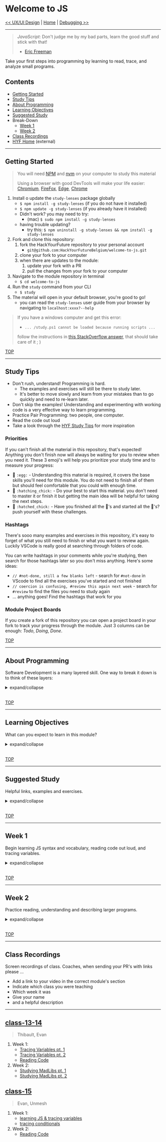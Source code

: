 # Welcome to JS

[<< UX/UI Design](https://github.com/hackyourfuturebelgium/ux-ui-design) |
[Home](https://home.hackyourfuture.be) |
[Debugging >>](https://github.com/hackyourfuturebelgium/debugging)

---

> _JavaScript_: Don't judge me by my bad parts, learn the good stuff and stick
> with that!
>
> - [Eric Freeman](https://www.oreilly.com/library/view/head-first-javascript/9781449340124/ch01.html)

Take your first steps into programming by learning to read, trace, and analyze
small programs.

## Contents

- [Getting Started](#getting-started)
- [Study Tips](#study-tips)
- [About Programming](#about-programming)
- [Learning Objectives](#learning-objectives)
- [Suggested Study](#suggested-study)
- Break-Down
  - [Week 1](#week-1)
  - [Week 2](#week-2)
- [Class Recordings](#class-recordings)
- [HYF Home](https://home.hackyourfuture.be/) (external)

---

## Getting Started

> You will need
> [NPM](https://docs.npmjs.com/downloading-and-installing-node-js-and-npm) and
> [nvm](https://github.com/nvm-sh/nvm#installing-and-updating) on your computer
> to study this material
>
> Using a browser with good DevTools will make your life easier:
> [Chromium](http://www.chromium.org/getting-involved/download-chromium),
> [FireFox](https://www.mozilla.org/en-US/firefox/new/),
> [Edge](https://www.microsoft.com/edge),
> [Chrome](https://www.google.com/chrome/)

1. Install o update the `study-lenses` package globally
   - `$ npm install -g study-lenses` (if you do not have it installed)
   - `$ npm update -g study-lenses` (if you already have it installed)
   - Didn't work? you may need to try:
     - (mac) `$ sudo npm install -g study-lenses`
   - having trouble updating?
     - try this:
       `$ npm uninstall -g study-lenses && npm install -g study-lenses`
2. Fork and clone this repository:
   1. fork the HackYourFuture repository to your personal account
      - `git@github.com:HackYourFutureBelgium/welcome-to-js.git`
   2. clone your fork to your computer
   3. when there are updates to the module:
      1. update your fork with a PR
      2. pull the changes from your fork to your computer
3. Navigate to the module repository in terminal
   - `$ cd welcome-to-js`
4. Run the `study` command from your CLI
   - `$ study`
5. The material will open in your default browser, you're good to go!
   - you can read the `study-lenses` user guide from your browser by navigating
     to `localhost:xxxx?--help`

> If you have a windows computer and get this error:
>
> - `... /study.ps1 cannot be loaded because running scripts ...`
>
> follow the instructions in
> [this StackOverflow answer](https://stackoverflow.com/a/63424744), that should
> take care of it ; )

[TOP](#welcome-to-js)

---

## Study Tips

- Don't rush, understand! Programming is hard.
  - The examples and exercises will still be there to study later.
  - It's better to move slowly and learn from your mistakes than to go quickly
    and need to re-learn later.
- Don't skip the examples! Understanding and experimenting with working code is
  a very effective way to learn programming.
- Practice Pair Programming: two people, one computer.
- Read the code out loud
- Take a look through the
  [HYF Study Tips](https://home.hackyourfuture.be/students/study-tips) for more
  inspiration

### Priorities

If you can't finish all the material in this repository, that's expected!
Anything you don't finish now will always be waiting for you to review when you
need it. These 3 emoji's will help you prioritize your study time and to measure
your progress:

- 🥚 `:egg:` - Understanding this material is required, it covers the base
  skills you'll need for this module. You do not need to finish all of them but
  should feel comfortable that you could with enough time.
- 🐣 `:hatching_chick:` - Do your best to start this material. you don't need to
  master it or finish it but getting the main idea will be helpful for taking
  the next steps.
- 🐥 `:hatched_chick:` - Have you finished all the 🥚's and started all the
  🐣's? push yourself with these challenges.

### Hashtags

There's sooo many examples and exercises in this repository, it's easy to forget
of what you still need to finish or what you want to review again. Luckily
VSCode is really good at searching through folders of code.

You can write hashtags in your comments while you're studying, then search for
those hashtags later so you don't miss anything. Here's some ideas:

- `// #not-done, still a few blanks left` - search for `#not-done` in VScode to
  find all the exercises you've started and not finished
- `// coercion is confusing, #review this again next week` - search for
  `#review` to find the files you need to study again
- ... anything goes! Find the hashtags that work for you

### Module Project Boards

If you create a fork of this repository you can open a project board in your
fork to track your progress through the module. Just 3 columns can be enough:
_Todo_, _Doing_, _Done_.

[TOP](#welcome-to-js)

---

## About Programming

Software Development is a many layered skill. One way to break it down is to
think of these layers:

<details>
<summary>expand/collapse</summary>
<br>

1. **Source Code**: _The basic literacy of programming_
   - Learning the key words (_vocabulary_) and syntax (_grammar_) for your
     programming language
   - Being able to read your code out loud, tracing it's execution as a computer
     would
   - Understanding what the developer wanted to say with their code
   - > **Welcome to JS** will focus on these skills\_
2. **Machine Instructions**: _The basic mechanics of programming_
   - Understanding the life-cycle of your program
   - Understand how the computer will interpret your source code to create a
     running program
   - Understand what about your code matters to the computer, and what matters
     to people
   - Fixing syntax errors that occur when you try to run your code
   - Predicting which lines of code will be executed in which order
   - Predicting how each line of code will change what is stored in program
     memory
   - Reading error messages & callstacks to fix fix semantic errors that occur
     when you run your code
   - > **Debugging** will focus on these skills\_
3. **Problem Solving & Algorithms**: _Breaking down large problems to be solved
   in small steps_
   - Understanding a coding challenge and being able to break it down in
     different ways
   - Determining which solution strategies are correct for which types of
     problems
   - Understanding how test cases are used to describe your solution strategy
   - Identifying the best language feature to use with your strategy
   - Reading test cases to understand how code is _supposed to_ behave
   - Using Test Cases to structure your solution design process (Test Driven
     Development)
   - Identifying and isolating mistakes in your code by reading failing test
     cases
   - Demonstrating your code does what you think it does by passing test cases
   - > _**Behavior, Strategy, Implementation** Module will focus on these
     > skills_
4. **Software Design**: _Organizing smaller pieces of code into full software
   solutions_
   - All in good time ;)
   - > _Every module starting with **Separation of Concerns** will focus on
     > these skills_

</details>
<br>

[TOP](#welcome-to-js)

---

## Learning Objectives

What can you expect to learn in this module?

<details>
<summary>expand/collapse</summary>
<br>

> all of these skills are limited to programs under 30 lines using
> [Just Enough JavaScript](./just-enough-javascript)

- 🥚 **Static vs. Dynamic Analysis**: You can identify and use these two ways of
  studying a program, each can help you understand different aspects of your
  code. To help understand this concept, the _options_ panel in Study Lenses is
  organized into _static_ and _dynamic_ study options:
  - **Static**: Studying the text in a code file _without_ running it. Some
    static study methods are creating a flowchart, analyzing variables, filling
    out a trace table, and drawing on code.
  - **Dynamic**: _Running_ code and studying the computer's behavior. Some
    dynamic study methods are running code and reading console logs, using the
    _trace_ button, and stepping through in the debugger or JS Tutor.
- 🥚 **Reading and Listening**: You can read code out loud, and understand your
  classmates when they read code to you. You don't need to understand how a
  program works to master these learning objectives!
  - **Reading** You can read a program out loud and guide your classmates to
    re-write _exactly_ the same code without them seeing the program. (every
    indentation, semi-colon, comment and spelling must be identical)
  - **Listening** You can exactly re-write a program that a classmate has read
    to you, without seeing the program they are reading.
- 🥚 **Analyzing Variables**: You can list all the variables in a program, and
  answer these 5 questions for each variable:
  - _Where is the variable declared?_
  - _What is the variable's scope?_
  - _Is the variable initialized with a value?_
  - _How many times is it's value used (read) in the program?_
  - _How many times is the variable assigned a new value?_
- 🐣 **Tracing Execution**: You can complete a "steps" trace table and correct
  your table using console output from the "trace" button.
- 🐣 **Stepping Through**: You can pause a script in a step debugger, arrange
  the debugger, collapse extra panels, and step through a script written with
  Just Enough JS. At each point in execution you can make a prediction of the
  next line before executing, and can check your prediction using the _scopes_
  panel.
- 🐣 **Program Description**: You can describe a program with comments using to
  the methodology from `/describing-programs`: zooming out -> zooming in ->
  connections -> goals
- 🐣 **Program Completion**: You can successfully fill in blanks for a program
  when the missing identifiers are provided and no distractors are present.
- 🐥 **Program Construction**: You can reconstruct a program's lines and
  indentation, successfully ignoring distractor lines.
- 🐔 **Program Authoring**: Given starter code with labeled goals, you can write
  a small program to match specs (user stories + test cases).

</details>
<br>

[TOP](#welcome-to-js)

---

## Suggested Study

Helpful links, examples and exercises.

<details>
<summary>expand/collapse</summary>

### Be the Computer

These two games are deceptively simple. You will be given pseudo-code and will
need to follow the instructions the same way a computer would. Practicing this
game will help you learn how to trace code, and prepare you for learning about
program memory in the next module - Debugging.

- 🥚 [compute-it](http://compute-it.toxicode.fr/)
- 🐣 [little-dot](http://little-dot.toxicode.fr/)

### What is Programming?

- [CodeAcademy](https://www.codecademy.com/articles/what-is-programming)
- [The Coding Train](https://www.youtube.com/watch?v=AImF__7FyzM)
- [Practical Introduction to JS](https://shawnr.gitbooks.io/practical-introduction-to-javascript/content/what-is-programming/)

### What is JavaScript?

- [Andrew Mosh](https://www.youtube.com/watch?v=W6NZfCO5SIk) (first 5 minutes)
- [Code School](https://www.youtube.com/watch?v=nItSSTwBvSU)
- [MDN: First Steps](https://developer.mozilla.org/en-US/docs/Learn/JavaScript/First_steps/What_is_JavaScript)
- [javascript.info](https://javascript.info/intro)
- [Danielle Thé](https://www.youtube.com/watch?v=gT0Lh1eYk78)

### Just Enough JavaScript

In this module you will only learn a small part of what JavaScript has to offer.
You will learn _just enough_ JavaScript to make small programs that process text
and interact with users. Why just enough, and not a little more? Because reading
and understanding program logic is more important than JavaScript, so why let
the code get in the way?

- [just-enough-javascript](./just-enough-javascript)

### Tutorials

A selection of tutorial sites with interactive exercises, these tutorial will
help you learn the JS Syntax you need to study the exercises in this repository.
As you're setting your study plans and priorities, remember:
[Just Enough JavaScript](./just-enough-javascript). These tutorials will each
cover different topics in different orders and in different ways. Find the one
that works for you:

- [sololearn](https://www.sololearn.com/learning/1024): through Conditionals and
  Loops
- [javascript.express](https://www.javascript.express/): the chapters that cover
  Just Enough JavaScript
- [launchcode](https://education.launchcode.org/intro-to-professional-web-dev/index.html):
  chapters 1 -> 5
- [programiz](https://www.programiz.com/javascript/get-started): through while
  loops
- [the net ninja](https://www.youtube.com/playlist?list=PL4cUxeGkcC9haFPT7J25Q9GRB_ZkFrQAc)
  (video series)
- [freecodecamp](https://www.freecodecamp.org/learn/javascript-algorithms-and-data-structures/basic-javascript/):
  through for loops. (more advanced)
- [speaking js](http://speakingjs.com/) (online book)
- [Headfirst JavaScript](https://www.oreilly.com/library/view/head-first-javascript/9781449340124/ch01.html):
  an outstanding (paid) book for understanding JS and the web. comes with code
  samples you can run locally

Is there another tutorial you like better than these? not a problem! Just us a
PR so other students can find it ;)

### References

Resources you can use to look up specific concepts when you are stuck or
curious.

- [Mozilla Developer Network (MDN)](https://developer.mozilla.org/en-US/docs/Web/javascript):
  _the_ reference for JavaScript. It will take time to learn how to read and
  understand MDN, but it's worth the wait.
- [javascript.info](https://javascript.info): for short and clear explanations
  of everything you will need in JS
- [hackyourfuture.github.io/study](https://hackyourfuture.github.io/study): a
  collection of explanations and resources put together by the HYF community.
  PR's are welcome!
- [codeacademy cheat-sheets](https://www.codecademy.com/learn/introduction-to-javascript/modules/learn-javascript-introduction/cheatsheet)

### Asking and Searching

- your class repo: issues & discussions
- [ask a duck](https://rubberduckdebugging.com/)
- [what happens when ...](https://github.com/alex/what-happens-when)
- [getting answers](https://www.mikeash.com/getting_answers.html)
- [how to ask programming questions](https://www.propublica.org/nerds/how-to-ask-programming-questions)
- [asking technical questions](https://www.youtube.com/watch?v=Gc9ilHp01vY)

<!-- ### Flashcards

There's a good reason these have been around forever, they work. Quiz yourself on the most fundamental concepts in this module the good old-fashioned way: with flashcards.

- 🥚 **[Printables](./flashcards/printables)**: PDFs to print and study offline
- 🥚 **[Interactive](./flashcards/interactive)**: to study live in your browser -->

### Reading Code

- ([how do computers read code?](https://www.youtube.com/watch?v=QXjU9qTsYCc))
- [Reading code is harder than writing it](https://trishagee.github.io/presentation/reading_code/)
- [Learn to read the Source, Luke](https://blog.codinghorror.com/learn-to-read-the-source-luke/)
- [Close-Reading Code](https://kylefdoherty.github.io/blog/2014/06/26/close-reading-code/)
- [Read Code Good](https://www.youtube.com/watch?v=mW_xKGUKLpk)
- [How to read code?](https://itnext.io/how-to-read-code-bf478c262932)
- [5 tips](https://medium.com/@smilin.robin/5-tips-on-how-to-read-someone-elses-code-b931b6a059ec)
- [How to read other people's code](https://selftaughtcoders.com/how-to-quickly-and-effectively-read-other-peoples-code/)
- [ASCII Pronunciation Rules for Programmers](https://blog.codinghorror.com/ascii-pronunciation-rules-for-programmers/)
- [JavaScript Glossary](https://www.codecademy.com/articles/glossary-javascript)
- [How to teach programming (and other things)?](https://www.youtube.com/watch?v=g1ib43q3uXQ&feature=youtu.be&t=1209)
- Code Reading Clubs - [code-reading.org](https://code-reading.org/)
  - [Resources](https://github.com/CodeReadingClubs/Resources)
  - [pdf-maker](https://github.com/CodeReadingClubs/pdf-maker) - convert code
    from GitHub into a PDF for reading

### Exercises in this Repo

The exercises in this module focus on how to read and understand programs that
interact with a user. These exercises are a few steps above what you are
expected to write or easily understand, that's the idea! As a programmer you
will spend more of your time reading, understanding and adjusting code than you
will writing it. So why not start there?

- 🥚 **[strict-mode](./strict-mode)**: a quick read and a couple examples. long
  story short: always use strict mode.
- 🐣 **[reading-programs](./reading-programs)**: Practice reading interactive
  programs. This includes identifying variables, tracing code like the computer,
  drawing on the code, and asking good questions.
- 🐣 **[describing-programs](./describing-programs)**: Analyze programs in
  detail learning to explain what is happening on each line, and explaining how
  each line contributes to the program's overall behavior.
- 🥚 **[plain-text-programs](./plain-text-programs)**: JavaScript programs
  written in `.txt` files that have no color. How is it different to study?
- 🐥 **[explorations](./explorations)**: Experiment with JS language features
  that interest you, try modifying the programs in this repo, or try writing
  your own. This folder is yours to explore JS and programming.

</details>
<br>

[TOP](#welcome-to-js)

---

## Week 1

Begin learning JS syntax and vocabulary, reading code out loud, and tracing
variables.

<details>
<summary>expand/collapse</summary>
<br>

### Before Class

- [What is Programming?](#what-is-programming),
  [What is JavaScript?](#what-is-javascript)
- Follow the instructions in [Getting Started](#getting-started) to install
  `study-lenses`
- Skim these chapters from [./just-enough-javascript](./just-enough-javascript)
  - Comments and Logs
  - `guide-tracing.mp4`
  - Variables
  - Conditionals

### During Class

Learn how to use a Trace Table to understand what is happening in a program.

#### Before Break

- Q/A about "What is JavaScript?"
- How to open and study the module
- What are variables? How can you study them?
  - the `?variables` lens
  - the `?highlight` lens
  - the `trace` button
  - trace tables
  - parsons problems
- Study the exercises in `/just-enough-javascript/variables/trace`

#### After Break

- Study the exercises in `/just-enough-javascript/conditionals/trace`

### After Class

No project. Just lots of study time, alone and in groups. Here's some ideas for
what to focus on this week:

- 🥚 [compute-it](http://compute-it.toxicode.fr/), 🐣
  [little-dot](http://little-dot.toxicode.fr/)
- [ASCII Pronunciation Rules for Programmers](https://blog.codinghorror.com/ascii-pronunciation-rules-for-programmers/)
- 🥚 [strict-mode](./strict-mode)
- [./just-enough-javascript](./just-enough-javascript) through While Loops
  - you do not need to complete every exercise in each chapter, just enough that
    you're comfortable to move on
  - you can always return to study these chapters again, or to complete what you
    didn't finish
- Study through While Loops in your favorite online tutorial

Keep the question coming!

</details>
<br>

[TOP](#welcome-to-js)

---

## Week 2

Practice reading, understanding and describing larger programs.

<details>
<summary>expand/collapse</summary>
<br>

### Before Class

- Skim these chapters from [./just-enough-javascript](./just-enough-javascript)
  - Break, Continue
  - For-of Loops
- Look through the READMEs of
  - [./reading-programs](./reading-programs)
  - [./describing-programs](./describing-programs)
- Try out the "ask me" button if you haven't yet

### During Class

Practice reading and describing programs

#### Before Break

- How do you read a program? Why?
- Practice answering questions from the "ask me" button

#### After Break

- How do you describe a program? Why?
- Practice writing comments to describe small programs

### After Class

No project. Just lots of study time, alone and in groups. Keep asking questions!

- The rest of [./just-enough-javascript](./just-enough-javascript)
  - you do not need to complete every exercise in each chapter, just enough that
    you're comfortable to move on
  - you can always return to study these chapters again, or to complete what you
    didn't finish
- Study through for-of Loops in your favorite online tutorial
- Read and describe as many programs as you can
  - the goal is to become comfortable investigating code you _don't_ understand
    yet
  - it's okay if you don't understand a program completely, as long as you
    understand more each time
  - take some time to study the [plain-text-programs](./plain-text-programs),
    how is it different to study these than the programs in .js files?

</details>
<br>

[TOP](#welcome-to-js)

---

## Class Recordings

Screen recordings of class. Coaches, when sending your PR's with links please
...

- Add a link to your video in the correct module's section
- Indicate which class you were teaching
- Which week it was
- Give your name
- and a helpful description

---

## [class-13-14](https://github.com/hackyourfuturebelgium/class-13-14)

> Thibault, Evan

1. Week 1:
   - [Tracing Variables pt. 1](https://vimeo.com/524232825/)
   - [Tracing Variables pt. 2](https://vimeo.com/524233174/)
   - [Reading Code](https://vimeo.com/524232999/)
2. Week 2:
   - [Studying MadLibs pt. 1](https://vimeo.com/528300558)
   - [Studying MadLibs pt. 2](https://vimeo.com/528300446)

## [class-15](https://github.com/hackyourfuturebelgium/class-15)

> Evan, Unmesh

1. Week 1:
   - [learning JS & tracing variables](https://vimeo.com/551365120)
   - [tracing conditionals](https://vimeo.com/551365422)
2. Week 2:
   - [Reading Code](https://vimeo.com/554219000)
